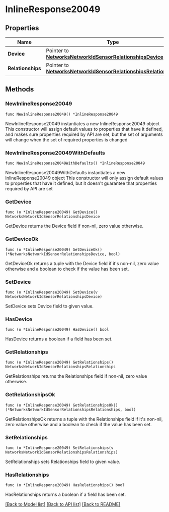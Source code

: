 # InlineResponse20049

## Properties

Name | Type | Description | Notes
------------ | ------------- | ------------- | -------------
**Device** | Pointer to [**NetworksNetworkIdSensorRelationshipsDevice**](NetworksNetworkIdSensorRelationshipsDevice.md) |  | [optional] 
**Relationships** | Pointer to [**NetworksNetworkIdSensorRelationshipsRelationships**](NetworksNetworkIdSensorRelationshipsRelationships.md) |  | [optional] 

## Methods

### NewInlineResponse20049

`func NewInlineResponse20049() *InlineResponse20049`

NewInlineResponse20049 instantiates a new InlineResponse20049 object
This constructor will assign default values to properties that have it defined,
and makes sure properties required by API are set, but the set of arguments
will change when the set of required properties is changed

### NewInlineResponse20049WithDefaults

`func NewInlineResponse20049WithDefaults() *InlineResponse20049`

NewInlineResponse20049WithDefaults instantiates a new InlineResponse20049 object
This constructor will only assign default values to properties that have it defined,
but it doesn't guarantee that properties required by API are set

### GetDevice

`func (o *InlineResponse20049) GetDevice() NetworksNetworkIdSensorRelationshipsDevice`

GetDevice returns the Device field if non-nil, zero value otherwise.

### GetDeviceOk

`func (o *InlineResponse20049) GetDeviceOk() (*NetworksNetworkIdSensorRelationshipsDevice, bool)`

GetDeviceOk returns a tuple with the Device field if it's non-nil, zero value otherwise
and a boolean to check if the value has been set.

### SetDevice

`func (o *InlineResponse20049) SetDevice(v NetworksNetworkIdSensorRelationshipsDevice)`

SetDevice sets Device field to given value.

### HasDevice

`func (o *InlineResponse20049) HasDevice() bool`

HasDevice returns a boolean if a field has been set.

### GetRelationships

`func (o *InlineResponse20049) GetRelationships() NetworksNetworkIdSensorRelationshipsRelationships`

GetRelationships returns the Relationships field if non-nil, zero value otherwise.

### GetRelationshipsOk

`func (o *InlineResponse20049) GetRelationshipsOk() (*NetworksNetworkIdSensorRelationshipsRelationships, bool)`

GetRelationshipsOk returns a tuple with the Relationships field if it's non-nil, zero value otherwise
and a boolean to check if the value has been set.

### SetRelationships

`func (o *InlineResponse20049) SetRelationships(v NetworksNetworkIdSensorRelationshipsRelationships)`

SetRelationships sets Relationships field to given value.

### HasRelationships

`func (o *InlineResponse20049) HasRelationships() bool`

HasRelationships returns a boolean if a field has been set.


[[Back to Model list]](../README.md#documentation-for-models) [[Back to API list]](../README.md#documentation-for-api-endpoints) [[Back to README]](../README.md)


